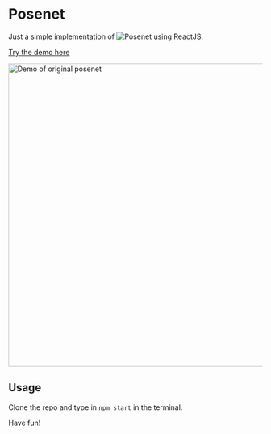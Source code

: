 # Posenet 
Just a simple implementation of ![Posenet](https://github.com/tensorflow/tfjs-models/tree/master/posenet) using ReactJS.

<a href="https://sehejbakshi.github.io/posenet/">Try the demo here</a>

<img src="https://raw.githubusercontent.com/tensorflow/tfjs-models/master/posenet/demos/camera.gif" alt="Demo of original posenet" style="width: 600px;"/>

## Usage
Clone the repo and type in `npm start` in the terminal.

Have fun!
